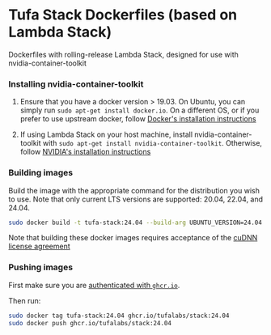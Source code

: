 # Tufa Stack Dockerfiles (based on Lambda Stack)

Dockerfiles with rolling-release Lambda Stack, designed for use with nvidia-container-toolkit

### Installing nvidia-container-toolkit

1. Ensure that you have a docker version > 19.03. On Ubuntu, you can simply run `sudo apt-get install docker.io`. On a different OS, or if you prefer to use upstream docker, follow [Docker's installation instructions](https://docs.docker.com/engine/install/ubuntu/)

2. If using Lambda Stack on your host machine, install nvidia-container-toolkit with `sudo apt-get install nvidia-container-toolkit`. Otherwise, follow [NVIDIA's installation instructions](https://github.com/NVIDIA/nvidia-docker)

### Building images

Build the image with the appropriate command for the distribution you wish to use.
Note that only current LTS versions are supported: 20.04, 22.04, and 24.04.

```bash
sudo docker build -t tufa-stack:24.04 --build-arg UBUNTU_VERSION=24.04 .
```

Note that building these docker images requires acceptance of the [cuDNN license agreement](https://docs.nvidia.com/deeplearning/cudnn/latest/reference/eula.html)

### Pushing images

First make sure you are [authenticated with `ghcr.io`](https://docs.github.com/en/packages/working-with-a-github-packages-registry/working-with-the-container-registry#authenticating-with-a-personal-access-token-classic).

Then run:

```bash
sudo docker tag tufa-stack:24.04 ghcr.io/tufalabs/stack:24.04
sudo docker push ghcr.io/tufalabs/stack:24.04
```
